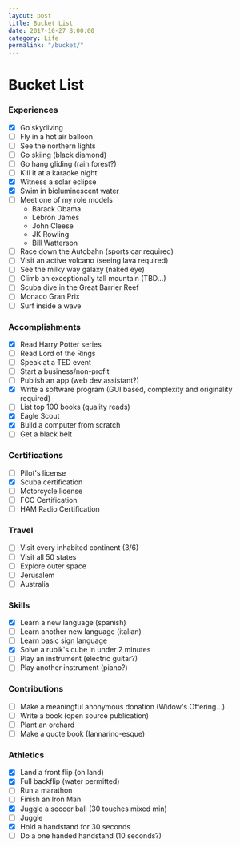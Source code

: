 ```yaml
---
layout: post
title: Bucket List
date: 2017-10-27 8:00:00
category: Life
permalink: "/bucket/"
---
```


# Bucket List

### Experiences
- [x] Go skydiving
- [ ] Fly in a hot air balloon
- [ ] See the northern lights
- [ ] Go skiing (black diamond)
- [ ] Go hang gliding (rain forest?)
- [ ] Kill it at a karaoke night
- [x] Witness a solar eclipse
- [x] Swim in bioluminescent water
- [ ] Meet one of my role models
    - Barack Obama
    - Lebron James
    - John Cleese
    - JK Rowling
    - Bill Watterson
- [ ] Race down the Autobahn (sports car required)
- [ ] Visit an active volcano (seeing lava required)
- [ ] See the milky way galaxy (naked eye)
- [ ] Climb an exceptionally tall mountain (TBD...)
- [ ] Scuba dive in the Great Barrier Reef
- [ ] Monaco Gran Prix
- [ ] Surf inside a wave

### Accomplishments
- [x] Read Harry Potter series
- [ ] Read Lord of the Rings
- [ ] Speak at a TED event
- [ ] Start a business/non-profit
- [ ] Publish an app (web dev assistant?)
- [x] Write a software program (GUI based, complexity and originality required)
- [ ] List top 100 books (quality reads)
- [x] Eagle Scout
- [x] Build a computer from scratch
- [ ] Get a black belt

### Certifications
- [ ] Pilot's license
- [x] Scuba certification
- [ ] Motorcycle license
- [ ] FCC Certification
- [ ] HAM Radio Certification

### Travel
- [ ] Visit every inhabited continent (3/6)
- [ ] Visit all 50 states
- [ ] Explore outer space
- [ ] Jerusalem
- [ ] Australia

### Skills
- [x] Learn a new language (spanish)
- [ ] Learn another new language (italian)
- [ ] Learn basic sign language
- [x] Solve a rubik's cube in under 2 minutes
- [ ] Play an instrument (electric guitar?)
- [ ] Play another instrument (piano?)

### Contributions
- [ ] Make a meaningful anonymous donation (Widow's Offering...)
- [ ] Write a book (open source publication)
- [ ] Plant an orchard
- [ ] Make a quote book (Iannarino-esque)

### Athletics
- [x] Land a front flip (on land)
- [x] Full backflip (water permitted)
- [ ] Run a marathon
- [ ] Finish an Iron Man
- [x] Juggle a soccer ball (30 touches mixed min)
- [ ] Juggle
- [x] Hold a handstand for 30 seconds
- [ ] Do a one handed handstand (10 seconds?)